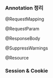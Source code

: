### Annotation 정리

@RequestMapping 

@RequestParam

@ResponseBody

@SuppressWarnings

@Resource

### Session & Cookie